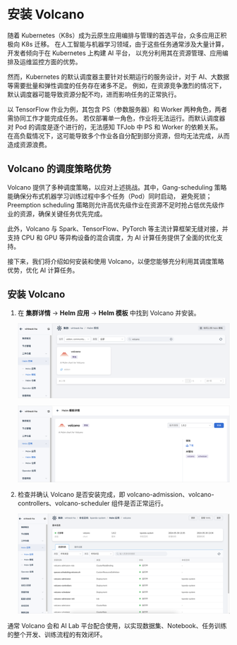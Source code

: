 # 安装 Volcano

随着 Kubernetes（K8s）成为云原生应用编排与管理的首选平台，众多应用正积极向 K8s 迁移。
在人工智能与机器学习领域，由于这些任务通常涉及大量计算，开发者倾向于在 Kubernetes 上构建 AI 平台，
以充分利用其在资源管理、应用编排及运维监控方面的优势。

然而，Kubernetes 的默认调度器主要针对长期运行的服务设计，对于 AI、大数据等需要批量和弹性调度的任务存在诸多不足。
例如，在资源竞争激烈的情况下，默认调度器可能导致资源分配不均，进而影响任务的正常执行。

以 TensorFlow 作业为例，其包含 PS（参数服务器）和 Worker 两种角色，两者需协同工作才能完成任务。
若仅部署单一角色，作业将无法运行。而默认调度器对 Pod 的调度是逐个进行的，无法感知 TFJob 中 PS 和 Worker 的依赖关系。
在高负载情况下，这可能导致多个作业各自分配到部分资源，但均无法完成，从而造成资源浪费。

## Volcano 的调度策略优势

Volcano 提供了多种调度策略，以应对上述挑战。其中，Gang-scheduling 策略能确保分布式机器学习训练过程中多个任务（Pod）同时启动，
避免死锁；Preemption scheduling 策略则允许高优先级作业在资源不足时抢占低优先级作业的资源，确保关键任务优先完成。

此外，Volcano 与 Spark、TensorFlow、PyTorch 等主流计算框架无缝对接，并支持 CPU 和 GPU 等异构设备的混合调度，为 AI 计算任务提供了全面的优化支持。

接下来，我们将介绍如何安装和使用 Volcano，以便您能够充分利用其调度策略优势，优化 AI 计算任务。

## 安装 Volcano

1. 在 **集群详情** -> **Helm 应用** -> **Helm 模板** 中找到 Volcano 并安装。

    ![Volcano helm 模板](../../images/volcano-01.png)
   
    ![安装 Volcano](../../images/volcano-02.png)

2. 检查并确认 Volcano 是否安装完成，即 volcano-admission、volcano-controllers、volcano-scheduler 组件是否正常运行。

    ![Volcano 组件](../../images/volcano-03.png)

通常 Volcano 会和 AI Lab 平台配合使用，以实现数据集、Notebook、任务训练的整个开发、训练流程的有效闭环。
